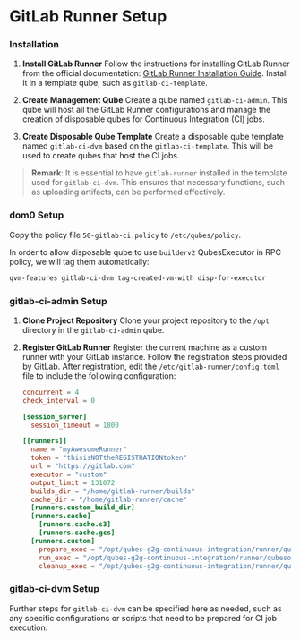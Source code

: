 # GitLab Runner Setup

### Installation

1. **Install GitLab Runner**
   Follow the instructions for installing GitLab Runner from the official documentation: [GitLab Runner Installation Guide](https://docs.gitlab.com/runner/install/linux-repository.html). Install it in a template qube, such as `gitlab-ci-template`.

2. **Create Management Qube**
   Create a qube named `gitlab-ci-admin`. This qube will host all the GitLab Runner configurations and manage the creation of disposable qubes for Continuous Integration (CI) jobs.

3. **Create Disposable Qube Template**
   Create a disposable qube template named `gitlab-ci-dvm` based on the `gitlab-ci-template`. This will be used to create qubes that host the CI jobs.

> **Remark**: It is essential to have `gitlab-runner` installed in the template used for `gitlab-ci-dvm`. This ensures that necessary functions, such as uploading artifacts, can be performed effectively.

### dom0 Setup

Copy the policy file `50-gitlab-ci.policy` to `/etc/qubes/policy`.

In order to allow disposable qube to use `builderv2` QubesExecutor in RPC policy, we will tag them automatically:
```bash
qvm-features gitlab-ci-dvm tag-created-vm-with disp-for-executor
```

### gitlab-ci-admin Setup

1. **Clone Project Repository**
   Clone your project repository to the `/opt` directory in the `gitlab-ci-admin` qube.

2. **Register GitLab Runner**
   Register the current machine as a custom runner with your GitLab instance. Follow the registration steps provided by GitLab. After registration, edit the `/etc/gitlab-runner/config.toml` file to include the following configuration:

   ```toml
   concurrent = 4
   check_interval = 0

   [session_server]
     session_timeout = 1800

   [[runners]]
     name = "myAwesomeRunner"
     token = "thisisNOTtheREGISTRATIONtoken"
     url = "https://gitlab.com"
     executor = "custom"
     output_limit = 131072
     builds_dir = "/home/gitlab-runner/builds"
     cache_dir = "/home/gitlab-runner/cache"
     [runners.custom_build_dir]
     [runners.cache]
       [runners.cache.s3]
       [runners.cache.gcs]
     [runners.custom]
       prepare_exec = "/opt/qubes-g2g-continuous-integration/runner/qubesos/prepare.sh"
       run_exec = "/opt/qubes-g2g-continuous-integration/runner/qubesos/run.sh"
       cleanup_exec = "/opt/qubes-g2g-continuous-integration/runner/qubesos/cleanup.sh"
   ```

### gitlab-ci-dvm Setup

Further steps for `gitlab-ci-dvm` can be specified here as needed, such as any specific configurations or scripts that need to be prepared for CI job execution.
